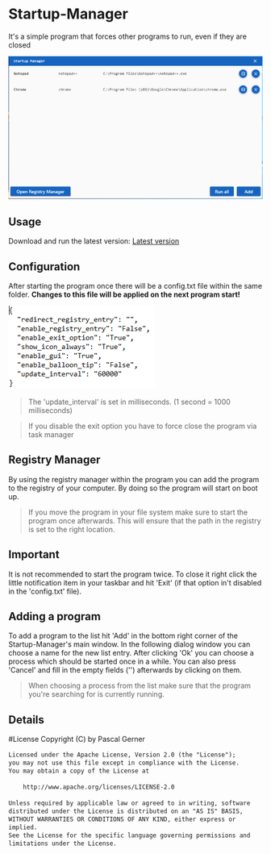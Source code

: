# Startup-Manager
It's a simple program that forces other programs to run, even if they are closed

![Main Window](images/Startup-Manager.png)

## Usage
Download and run the latest version:
[Latest version](https://github.com/ProDev2/Startup-Manager/releases/latest)

## Configuration
After starting the program once there will be a config.txt file within the same folder. 
**Changes to this file will be applied on the next program start!**

![Config File](images/Startup-Manager_Config.png)

> The 'update_interval' is set in milliseconds. (1 second = 1000 milliseconds)

> If you disable the exit option you have to force close the program via task manager

## Registry Manager
By using the registry manager within the program you can add the program to the registry of your computer. By doing so the program will start on boot up.

> If you move the program in your file system make sure to start the program once afterwards. This will ensure that the path in the registry is set to the right location.

## Important
It is not recommended to start the program twice. To close it right click the little notification item in your taskbar and hit 'Exit' 
(if that option in't disabled in the 'config.txt' file).

## Adding a program
To add a program to the list hit 'Add' in the bottom right corner of the Startup-Manager's main window. In the following dialog window you can choose a name for the new list entry. After clicking 'Ok' you can choose a process which should be started once in a while. You can also press 'Cancel' and fill in the empty fields ('<empty>') afterwards by clicking on them.

> When choosing a process from the list make sure that the program you're searching for is currently running.

## Details
#License Copyright (C) by Pascal Gerner
```
Licensed under the Apache License, Version 2.0 (the "License");
you may not use this file except in compliance with the License.
You may obtain a copy of the License at

	http://www.apache.org/licenses/LICENSE-2.0

Unless required by applicable law or agreed to in writing, software
distributed under the License is distributed on an "AS IS" BASIS,
WITHOUT WARRANTIES OR CONDITIONS OF ANY KIND, either express or implied.
See the License for the specific language governing permissions and
limitations under the License.
```

